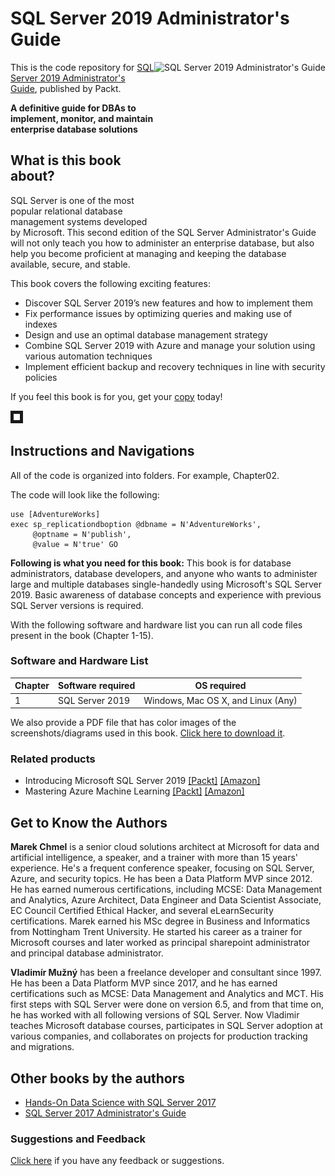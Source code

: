 # SQL Server 2019 Administrator's Guide

<a href="https://www.packtpub.com/product/sql-server-2019-administrator-s-guide-second-edition/9781789954326"><img src="https://static.packt-cdn.com/products/9781789954326/cover/smaller" alt="SQL Server 2019 Administrator's Guide" height="256px" align="right"></a>

This is the code repository for [SQL Server 2019 Administrator's Guide](https://www.packtpub.com/product/sql-server-2019-administrator-s-guide-second-edition/9781789954326), published by Packt.

**A definitive guide for DBAs to implement, monitor, and maintain enterprise database solutions**

## What is this book about?
SQL Server is one of the most popular relational database management systems developed by Microsoft. This second edition of the SQL Server Administrator's Guide will not only teach you how to administer an enterprise database, but also help you become proficient at managing and keeping the database available, secure, and stable.

This book covers the following exciting features: 

* Discover SQL Server 2019’s new features and how to implement them
* Fix performance issues by optimizing queries and making use of indexes
* Design and use an optimal database management strategy
* Combine SQL Server 2019 with Azure and manage your solution using various automation techniques
* Implement efficient backup and recovery techniques in line with security policies

If you feel this book is for you, get your [copy](https://www.amazon.com/dp/1789954320) today!

<a href="https://www.packtpub.com/?utm_source=github&utm_medium=banner&utm_campaign=GitHubBanner"><img src="https://raw.githubusercontent.com/PacktPublishing/GitHub/master/GitHub.png" 
alt="https://www.packtpub.com/" border="5" /></a>


## Instructions and Navigations
All of the code is organized into folders. For example, Chapter02.

The code will look like the following:
```
use [AdventureWorks] 
exec sp_replicationdboption @dbname = N'AdventureWorks',    
     @optname = N'publish',   
     @value = N'true' GO
```

**Following is what you need for this book:**
This book is for database administrators, database developers, and anyone who wants to administer large and multiple databases single-handedly using Microsoft's SQL Server 2019. Basic awareness of database concepts and experience with previous SQL Server versions is required.

With the following software and hardware list you can run all code files present in the book (Chapter 1-15).

### Software and Hardware List

| Chapter  | Software required                   | OS required                        |
| -------- | ------------------------------------| -----------------------------------|
| 1        | SQL Server 2019                    | Windows, Mac OS X, and Linux (Any) |


We also provide a PDF file that has color images of the screenshots/diagrams used in this book. [Click here to download it](https://static.packtcdn.com/downloads/9781789954326_ColorImages.pdf).

### Related products <Other books you may enjoy>
* Introducing Microsoft SQL Server 2019 [[Packt]](https://www.packtpub.com/product/introducing-microsoft-sql-server-2019/9781838826215) [[Amazon]](https://www.amazon.com/dp/1838826211)
* Mastering Azure Machine Learning [[Packt]](https://www.packtpub.com/product/mastering-azure-machine-learning/9781789807554) [[Amazon]](https://www.amazon.com/dp/1789807557)

## Get to Know the Authors
**Marek Chmel**
is a senior cloud solutions architect at Microsoft for data and artificial intelligence, a speaker, and a trainer with more than 15 years' experience. He's a frequent conference speaker, focusing on SQL Server, Azure, and security topics. He has been a Data Platform MVP since 2012. He has earned numerous certifications, including MCSE: Data Management and Analytics, Azure Architect, Data Engineer and Data Scientist Associate, EC Council Certified Ethical Hacker, and several eLearnSecurity certifications. Marek earned his MSc degree in Business and Informatics from Nottingham Trent University. He started his career as a trainer for Microsoft courses and later worked as principal sharepoint administrator and principal database administrator.

**Vladimír Mužný**
has been a freelance developer and consultant since 1997. He has been a Data Platform MVP since 2017, and he has earned certifications such as MCSE: Data Management and Analytics and MCT. His first steps with SQL Server were done on version 6.5, and from that time on, he has worked with all following versions of SQL Server. Now Vladimir teaches Microsoft database courses, participates in SQL Server adoption at various companies, and collaborates on projects for production tracking and migrations.


## Other books by the authors
* [Hands-On Data Science with SQL Server 2017](https://www.packtpub.com/product/hands-on-data-science-with-sql-server-2017/9781788996341)
* [SQL Server 2017 Administrator's Guide](https://www.packtpub.com/product/sql-server-2017-administrator-s-guide/9781786462541)

### Suggestions and Feedback
[Click here](https://docs.google.com/forms/d/e/1FAIpQLSdy7dATC6QmEL81FIUuymZ0Wy9vH1jHkvpY57OiMeKGqib_Ow/viewform) if you have any feedback or suggestions.


